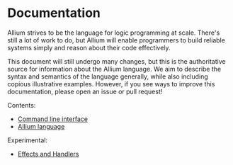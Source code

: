 # Documentation

Allium strives to be the language for logic programming at scale. There's still
a lot of work to do, but Allium will enable programmers to build reliable
systems simply and reason about their code effectively.

This document will still undergo many changes, but this is the authoritative
source for information about the Allium language. We aim to describe the syntax
and semantics of the language generally, while also including copious
illustrative examples. However, if you see ways to improve this documentation,
please open an issue or pull request!

Contents:
* [Command line interface](CLI.md)
* [Allium language](Language.md)

Experimental:
* [Effects and Handlers](Effects.md)
